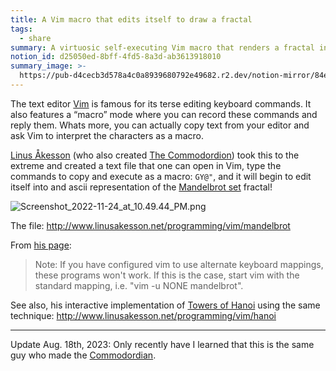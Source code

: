 ```yaml
---
title: A Vim macro that edits itself to draw a fractal
tags:
  - share
summary: A virtuosic self-executing Vim macro that renders a fractal in your editor
notion_id: d25050ed-8bff-4fd5-8a3d-ab3613918010
summary_image: >-
  https://pub-d4cecb3d578a4c0a8939680792e49682.r2.dev/notion-mirror/84ebb48c-616a-4f51-ae9a-991a4e0a7e9b/6c1a46fe-c264-4934-9736-f61f0e122f59/Screenshot_2022-11-24_at_10.49.44_PM.png
---
```

The text editor [Vim](https://www.vim.org/) is famous for its terse editing keyboard commands. It also features a “macro” mode where you can record these commands and reply them. Whats more, you can actually copy text from your editor and ask Vim to interpret the characters as a macro.

[Linus Åkesson](http://www.linusakesson.net/index.php) (who also created [The Commodordion](https://jordaneldredge.com/notes/deec59a9-cbc0-4eb5-b534-0d32a7a2b482/)) took this to the extreme and created a text file that one can open in Vim, type the commands to copy and execute as a macro: `GY@"`, and it will begin to edit itself into and ascii representation of the [Mandelbrot set](https://en.wikipedia.org/wiki/Mandelbrot_set) fractal!

![Screenshot\_2022-11-24\_at\_10.49.44\_PM.png](https://pub-d4cecb3d578a4c0a8939680792e49682.r2.dev/notion-mirror/84ebb48c-616a-4f51-ae9a-991a4e0a7e9b/6c1a46fe-c264-4934-9736-f61f0e122f59/Screenshot_2022-11-24_at_10.49.44_PM.png)

The file: <http://www.linusakesson.net/programming/vim/mandelbrot>

From [his page](http://www.linusakesson.net/programming/vim/index.php):

> Note: If you have configured vim to use alternate keyboard mappings, these programs won't work. If this is the case, start vim with the standard mapping, i.e. "vim -u NONE mandelbrot".

See also, his interactive implementation of [Towers of Hanoi](https://en.wikipedia.org/wiki/Tower_of_Hanoi) using the same technique: <http://www.linusakesson.net/programming/vim/hanoi>

---

Update Aug. 18th, 2023: Only recently have I learned that this is the same guy who made the [Commodordian](https://jordaneldredge.com/notes/deec59a9-cbc0-4eb5-b534-0d32a7a2b482/).
